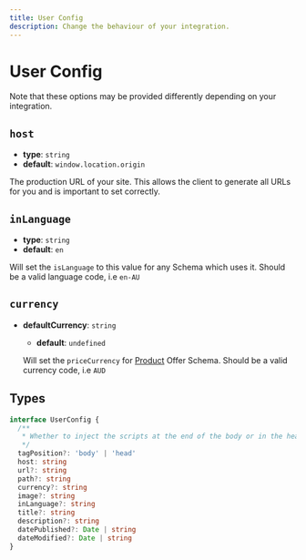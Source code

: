 ```yaml
---
title: User Config
description: Change the behaviour of your integration.
---
```


# User Config

Note that these options may be provided differently depending on your integration.


## `host`

  - **type**: `string`
  - **default**: `window.location.origin`

  The production URL of your site. This allows the client to generate all URLs for you and is important to set correctly.

## `inLanguage`

  - **type**: `string`
  - **default**: `en`

  Will set the `isLanguage` to this value for any Schema which uses it. Should be a valid language code, i.e `en-AU`

## `currency`

- **defaultCurrency**: `string`

  - **default**: `undefined`

  Will set the `priceCurrency` for [Product](/schema/product) Offer Schema. Should be a valid currency code, i.e `AUD`


## Types

```ts
interface UserConfig {
  /**
   * Whether to inject the scripts at the end of the body or in the head.
   */
  tagPosition?: 'body' | 'head'
  host: string
  url?: string
  path?: string
  currency?: string
  image?: string
  inLanguage?: string
  title?: string
  description?: string
  datePublished?: Date | string
  dateModified?: Date | string
}
```
